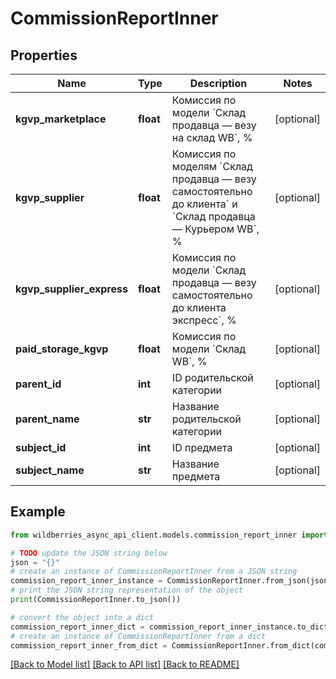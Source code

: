 # CommissionReportInner


## Properties

Name | Type | Description | Notes
------------ | ------------- | ------------- | -------------
**kgvp_marketplace** | **float** | Комиссия по модели &#x60;Склад продавца — везу на склад WB&#x60;, % | [optional] 
**kgvp_supplier** | **float** | Комиссия по моделям &#x60;Склад продавца — везу самостоятельно до клиента&#x60; и &#x60;Склад продавца — Курьером WB&#x60;, % | [optional] 
**kgvp_supplier_express** | **float** | Комиссия по модели &#x60;Склад продавца — везу самостоятельно до клиента экспресс&#x60;, % | [optional] 
**paid_storage_kgvp** | **float** | Комиссия по модели &#x60;Склад WB&#x60;, % | [optional] 
**parent_id** | **int** | ID родительской категории | [optional] 
**parent_name** | **str** | Название родительской категории | [optional] 
**subject_id** | **int** | ID предмета | [optional] 
**subject_name** | **str** | Название предмета | [optional] 

## Example

```python
from wildberries_async_api_client.models.commission_report_inner import CommissionReportInner

# TODO update the JSON string below
json = "{}"
# create an instance of CommissionReportInner from a JSON string
commission_report_inner_instance = CommissionReportInner.from_json(json)
# print the JSON string representation of the object
print(CommissionReportInner.to_json())

# convert the object into a dict
commission_report_inner_dict = commission_report_inner_instance.to_dict()
# create an instance of CommissionReportInner from a dict
commission_report_inner_from_dict = CommissionReportInner.from_dict(commission_report_inner_dict)
```
[[Back to Model list]](../README.md#documentation-for-models) [[Back to API list]](../README.md#documentation-for-api-endpoints) [[Back to README]](../README.md)


